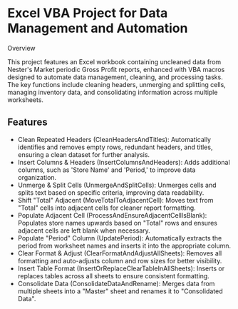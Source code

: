 # Excel VBA Project for Data Management and Automation
Overview

This project features an Excel workbook containing uncleaned data from Nester's Market periodic Gross Profit reports, enhanced with VBA macros designed to automate data management, cleaning, and processing tasks. The key functions include cleaning headers, unmerging and splitting cells, managing inventory data, and consolidating information across multiple worksheets.

## Features
- Clean Repeated Headers (CleanHeadersAndTitles): Automatically identifies and removes empty rows, redundant headers, and titles, ensuring a clean dataset for further analysis.
- Insert Columns & Headers (InsertColumnsAndHeaders): Adds additional columns, such as 'Store Name' and 'Period,' to improve data organization.
- Unmerge & Split Cells (UnmergeAndSplitCells): Unmerges cells and splits text based on specific criteria, improving data readability.
- Shift "Total" Adjacent (MoveTotalToAdjacentCell): Moves text from "Total" cells into adjacent cells for cleaner report formatting.
- Populate Adjacent Cell (ProcessAndEnsureAdjacentCellIsBlank): Populates store names upwards based on "Total" rows and ensures adjacent cells are left blank when necessary.
- Populate "Period" Column (UpdatePeriod): Automatically extracts the period from worksheet names and inserts it into the appropriate column.
- Clear Format & Adjust (ClearFormatAndAdjustAllSheets): Removes all formatting and auto-adjusts column and row sizes for better visibility.
- Insert Table Format (InsertOrReplaceClearTableInAllSheets): Inserts or replaces tables across all sheets to ensure consistent formatting.
- Consolidate Data (ConsolidateDataAndRename): Merges data from multiple sheets into a "Master" sheet and renames it to "Consolidated Data".
